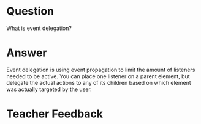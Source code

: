 # Question

What is event delegation?

# Answer

Event delegation is using event propagation to limit the amount of listeners needed to be active. You can place one listener on a parent element, but delegate the actual actions to any of its children based on which element was actually targeted by the user.

# Teacher Feedback
